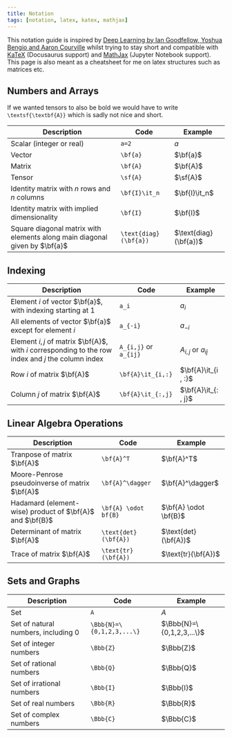 ```yaml
---
title: Notation
tags: [notation, latex, katex, mathjax]
---
```



<!--- WARNING: THIS FILE WAS AUTOGENERATED! DO NOT EDIT! Instead, edit the notebook w/the location & name as this file.-->

This notation guide is inspired by [Deep Learning by Ian Goodfellow, Yoshua Bengio and Aaron Courville](https://www.deeplearningbook.org/) whilst trying to stay short and compatible with [KaTeX](https://katex.org/docs/supported.html#style-color-size-and-font) (Docusaurus support) and [MathJax](https://docs.mathjax.org/en/latest/input/tex/macros/index.html) (Jupyter Notebook support). This page is also meant as a cheatsheet for me on latex structures such as matrices etc.

## Numbers and Arrays

If we wanted tensors to also be bold we would have to write `\textsf{\textbf{A}}` which is sadly not nice and short.

| Description                                                                | Code           | Example               |
| -------------------------------------------------------------------------- | -------------- | --------------------- |
| Scalar (integer or real)                                                   | `a=2`          | $a$                   |
| Vector                                                                     | `\bf{a}`       | $\bf{a}$              |
| Matrix                                                                     | `\bf{A}`       | $\bf{A}$              |
| Tensor                                                                     | `\sf{A}`       | $\sf{A}$              |
| Identity matrix with $n$ rows and $n$ columns                              | `\bf{I}\it_n`  | $\bf{I}\it_n$         |
| Identity matrix with implied dimensionality                                | `\bf{I}`       | $\bf{I}$              |
| Square diagonal matrix with elements along main diagonal given by $\bf{a}$ | `\text{diag}(\bf{a})` | $\text{diag}(\bf{a})$ |

## Indexing
| Description                                                                                        | Code                  | Example               |
| -------------------------------------------------------------------------------------------------- | --------------------- | --------------------- |
| Element $i$ of vector $\bf{a}$, with indexing starting at 1                                        | `a_i`                 | $a_i$                 |
| All elements of vector $\bf{a}$ except for element $i$                                             | `a_{-i}`              | $a_{-i}$              |
| Element $i,j$ of matrix $\bf{A}$, with $i$ corresponding to the row index and $j$ the column index | `A_{i,j}` or `a_{ij}` | $A_{i,j}$ or $a_{ij}$ |
| Row $i$ of matrix $\bf{A}$                                                                         | `\bf{A}\it_{i,:}`     | $\bf{A}\it_{i , :}$   |
| Column $j$ of matrix $\bf{A}$                                                                      | `\bf{A}\it_{:,j}`     | $\bf{A}\it_{: , j}$   |

## Linear Algebra Operations

| Description                                              | Code                 | Example               |
| -------------------------------------------------------- | -------------------- | --------------------- |
| Tranpose of matrix $\bf{A}$                              | `\bf{A}^T`           | $\bf{A}^T$            |
| Moore-Penrose pseudoinverse of matrix $\bf{A}$           | `\bf{A}^\dagger`     | $\bf{A}^\dagger$      |
| Hadamard (element-wise) product of $\bf{A}$ and $\bf{B}$ | `\bf{A} \odot bf{B}` | $\bf{A} \odot \bf{B}$ |
| Determinant of matrix $\bf{A}$                           | `\text{det}(\bf{A})` | $\text{det}(\bf{A})$  |
| Trace of matrix $\bf{A}$                                 | `\text{tr}(\bf{A})`  | $\text{tr}(\bf{A})$   |


## Sets and Graphs

| Description                           | Code                      | Example                   |
| ------------------------------------- | ------------------------- | ------------------------- |
| Set                                   | `A`                       | $A$                       |
| Set of natural numbers, including $0$ | `\Bbb{N}=\{0,1,2,3,...\}` | $\Bbb{N}=\{0,1,2,3,...\}$ |
| Set of integer numbers                | `\Bbb{Z}`                 | $\Bbb{Z}$                 |
| Set of rational numbers               | `\Bbb{Q}`                 | $\Bbb{Q}$                 |
| Set of irrational numbers             | `\Bbb{I}`                 | $\Bbb{I}$                 |
| Set of real numbers                   | `\Bbb{R}`                 | $\Bbb{R}$                 |
| Set of complex numbers                | `\Bbb{C}`                 | $\Bbb{C}$                 |



